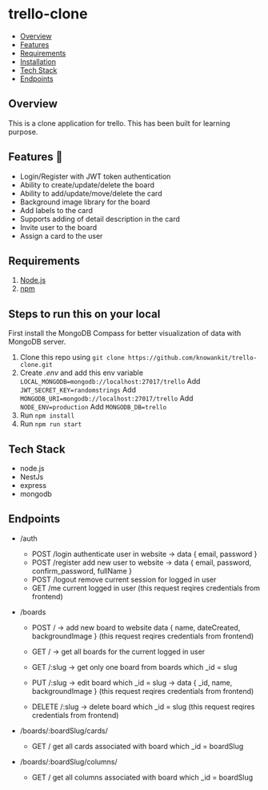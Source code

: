 # trello-clone

- [Overview](#overview)
- [Features](#features)
- [Requirements](#requirements)
- [Installation](#steps-to-run-this-on-your-local)
- [Tech Stack](#tech-stack)
- [Endpoints](#Endpoints)

## Overview

This is a clone application for trello. This has been built for learning purpose.

## Features 🤩

- Login/Register with JWT token authentication
- Ability to create/update/delete the board
- Ability to add/update/move/delete the card
- Background image library for the board
- Add labels to the card
- Supports adding of detail description in the card
- Invite user to the board
- Assign a card to the user

## Requirements

1. [Node.js](https://nodejs.org/)
2. [npm](https://www.npmjs.com/)

## Steps to run this on your local

First install the MongoDB Compass for better visualization of data with MongoDB server.

1. Clone this repo using `git clone https://github.com/knowankit/trello-clone.git`
2. Create _.env_ and add this env variable `LOCAL_MONGODB=mongodb://localhost:27017/trello`
    Add `JWT_SECRET_KEY=randomstrings`
    Add `MONGODB_URI=mongodb://localhost:27017/trello`
    Add `NODE_ENV=production`
    Add `MONGODB_DB=trello`
3. Run `npm install`
4. Run `npm run start`

## Tech Stack
- node.js
- NestJs
- express
- mongodb

## Endpoints

- /auth
  - POST /login authenticate user in website -> data { email, password }
  - POST /register add new user to website -> data { email, password, confirm_password, fullName }
  - POST /logout remove current session for logged in user
  - GET /me current logged in user (this request reqires credentials from frontend)

- /boards
  - POST / -> add new board to website data { name, dateCreated, backgroundImage } (this request reqires credentials from frontend)

  - GET / -> get all boards for the current logged in user

  - GET /:slug -> get only one board from boards which _id = slug

  - PUT /:slug -> edit board which _id = slug -> data { _id, name, backgroundImage } (this request reqires credentials from frontend)

  - DELETE /:slug -> delete board which _id = slug (this request reqires credentials from frontend)

- /boards/:boardSlug/cards/

  - GET / get all cards associated with board which _id = boardSlug

  

- /boards/:boardSlug/columns/

  - GET / get all columns associated with board which _id = boardSlug
